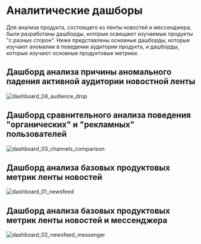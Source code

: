 # Аналитические дашборы
Для анализа продукта, состоящего из ленты новостей и мессенджера,
были разработаны дашборды, которые освещают изучаемые продукты "с разных сторон".
Ниже представлены основные дашборды, которые изучают аномалии в поведении аудитории продукта,
и дашборды, которые изучают основные продуктовые метрики.

## Дашборд анализа причины аномального падения активной аудитории новостной ленты
![dashboard_04_audience_drop](dashboard_04_audience_drop.png)

## Дашборд сравнительного анализа поведения "органических" и "рекламных" пользователей
![dashboard_03_channels_comparison](dashboard_03_channels_comparison.png)

## Дашборд анализа базовых продуктовых метрик ленты новостей
![dashboard_01_newsfeed](dashboard_01_newsfeed.png)

## Дашборд анализа базовых продуктовых метрик ленты новостей и мессенджера
![dashboard_02_newsfeed_messenger](dashboard_02_newsfeed_messenger.png)
